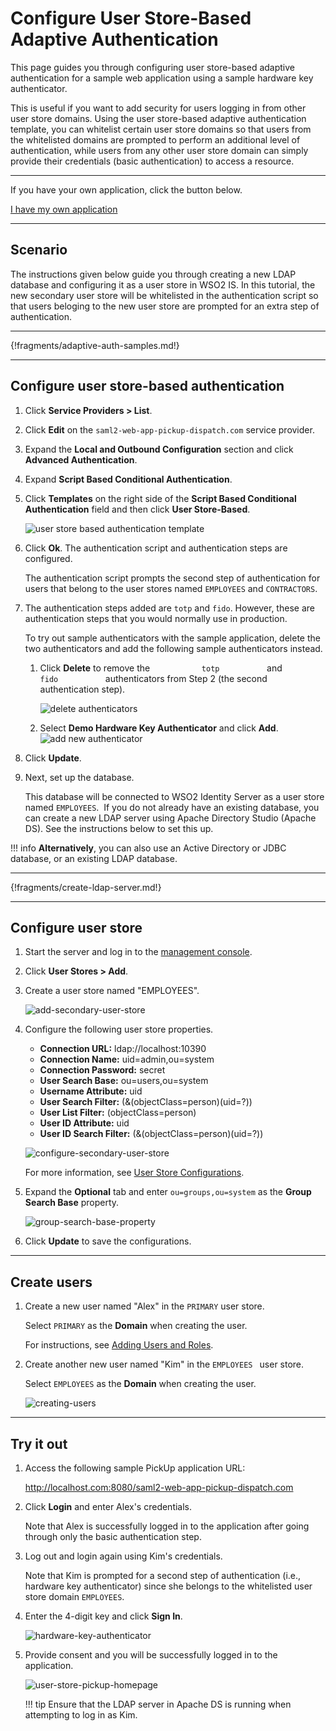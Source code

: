 # Configure User Store-Based Adaptive Authentication

This page guides you through configuring user store-based adaptive authentication for a sample web application using a sample hardware key authenticator. 

This is useful if you want to add security for users logging in from other user store domains.
Using the user store-based adaptive authentication template, you can whitelist certain user store domains so that users from the whitelisted domains are prompted to perform an additional level of authentication, while users from any other user store domain can simply provide their credentials (basic authentication) to access a resource.

----

If you have your own application, click the button below.

<a class="samplebtn_a" href="../../guides/configure-adaptive-auth"   rel="nofollow noopener">I have my own application</a>

----

## Scenario

The instructions given below guide you through creating a new LDAP database and configuring it as a user store in WSO2 IS. In this tutorial, the new secondary user store will be whitelisted in the authentication script so that users beloging to the new user store are prompted for an extra step of authentication.

----

{!fragments/adaptive-auth-samples.md!}

----

## Configure user store-based authentication

1.  Click **Service Providers > List**.

2.  Click **Edit** on the `saml2-web-app-pickup-dispatch.com` service provider.

3.  Expand the **Local and Outbound Configuration** section and click **Advanced Authentication**.

4.  Expand **Script Based Conditional Authentication**.

5.  Click **Templates** on the right side of the **Script Based Conditional Authentication** field and then click **User Store-Based**.  

    ![user store based authentication template](../assets/img/samples/user-store-based-template.png)

6.  Click **Ok**. The authentication script and authentication steps
    are configured. 
    
    The authentication script prompts the second step of authentication for users that belong to the user stores named `EMPLOYEES` and `CONTRACTORS`.

7.  The authentication steps added are `totp` and `fido`. However, these are authentication steps that you would normally use in production. 

    To try out sample authenticators with the sample application, delete the two
    authenticators and add the following sample authenticators instead.

    1.  Click **Delete** to remove the `            totp           ` and
        `            fido           ` authenticators from Step 2 (the
        second authentication step).
        
        ![delete authenticators](../assets/img/samples/delete-authenticators.png)
        
    2.  Select **Demo Hardware Key Authenticator** and click **Add**.  
        ![add new authenticator](../assets/img/samples/add-new-authenticator.png)

8.  Click **Update**.

9. Next, set up the database. 

    This database will be connected to WSO2 Identity Server as a user store named `EMPLOYEES`.  If you do not already have an existing database, you can create a new LDAP server using Apache Directory Studio (Apache DS). See the instructions below to set this up.
    
!!! info
    **Alternatively**, you can also use an Active Directory or JDBC database, or an existing LDAP database.

----

{!fragments/create-ldap-server.md!}

----

## Configure user store

1. Start the server and log in to the [management console](insertlink).

2. Click **User Stores > Add**. 

3. Create a user store named "EMPLOYEES". 

    ![add-secondary-user-store](../assets/img/samples/add-secondary-user-store.png)

3. Configure the following user store properties. 

    - **Connection URL:** ldap://localhost:10390
    - **Connection Name:** uid=admin,ou=system
    - **Connection Password:** secret
    - **User Search Base:** ou=users,ou=system
    - **Username Attribute:** uid
    - **User Search Filter:** (&(objectClass=person)(uid=?))
    - **User List Filter:** (objectClass=person)
    - **User ID Attribute:** uid
    - **User ID Search Filter:** (&(objectClass=person)(uid=?))

    ![configure-secondary-user-store](../assets/img/samples/configure-secondary-user-store.png)

    For more information, see [User Store Configurations](insertlink).

4. Expand the **Optional** tab and enter `ou=groups,ou=system` as the **Group Search Base** property.
	
    ![group-search-base-property](../assets/img/samples/group-search-base-property.png)

5. Click **Update** to save the configurations.

----

## Create users

1.  Create a new user named "Alex" in the `PRIMARY` user store. 

    Select `PRIMARY` as the **Domain** when creating the user.

    For instructions, see [Adding Users and Roles](insertlink).

2.  Create another new user named "Kim" in the `EMPLOYEES ` user store. 

    Select `EMPLOYEES` as the **Domain** when creating the user. 

    ![creating-users](../assets/img/samples/creating-users.png)

----


## Try it out
    
1.  Access the following sample PickUp application URL:

    <http://localhost.com:8080/saml2-web-app-pickup-dispatch.com>
    
2.  Click **Login** and enter Alex's credentials. 

    Note that Alex is successfully logged in to the application after going through only the basic authentication step.
    
3.  Log out and login again using Kim's credentials. 

    Note that Kim is prompted for a second step of authentication (i.e., hardware key authenticator) since she belongs to the whitelisted user store domain `EMPLOYEES`.  
 
4. Enter the 4-digit key and click **Sign In**.  
    
    ![hardware-key-authenticator](../assets/img/samples/hardware-key-authenticator.png)  
    
5. Provide consent and you will be successfully logged in to the
    application.  
    
    ![user-store-pickup-homepage](../assets/img/samples/user-store-pickup-homepage.png)

    !!! tip
        Ensure that the LDAP server in Apache DS is running when attempting to log in as Kim.
    